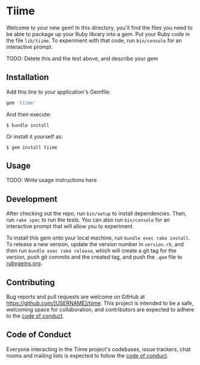 # Tiime

Welcome to your new gem! In this directory, you'll find the files you need to be able to package up your Ruby library into a gem. Put your Ruby code in the file `lib/tiime`. To experiment with that code, run `bin/console` for an interactive prompt.

TODO: Delete this and the text above, and describe your gem

## Installation

Add this line to your application's Gemfile:

```ruby
gem 'tiime'
```

And then execute:

    $ bundle install

Or install it yourself as:

    $ gem install tiime

## Usage

TODO: Write usage instructions here

## Development

After checking out the repo, run `bin/setup` to install dependencies. Then, run `rake spec` to run the tests. You can also run `bin/console` for an interactive prompt that will allow you to experiment.

To install this gem onto your local machine, run `bundle exec rake install`. To release a new version, update the version number in `version.rb`, and then run `bundle exec rake release`, which will create a git tag for the version, push git commits and the created tag, and push the `.gem` file to [rubygems.org](https://rubygems.org).

## Contributing

Bug reports and pull requests are welcome on GitHub at https://github.com/[USERNAME]/tiime. This project is intended to be a safe, welcoming space for collaboration, and contributors are expected to adhere to the [code of conduct](https://github.com/[USERNAME]/tiime/blob/main/CODE_OF_CONDUCT.md).

## Code of Conduct

Everyone interacting in the Tiime project's codebases, issue trackers, chat rooms and mailing lists is expected to follow the [code of conduct](https://github.com/[USERNAME]/tiime/blob/main/CODE_OF_CONDUCT.md).
